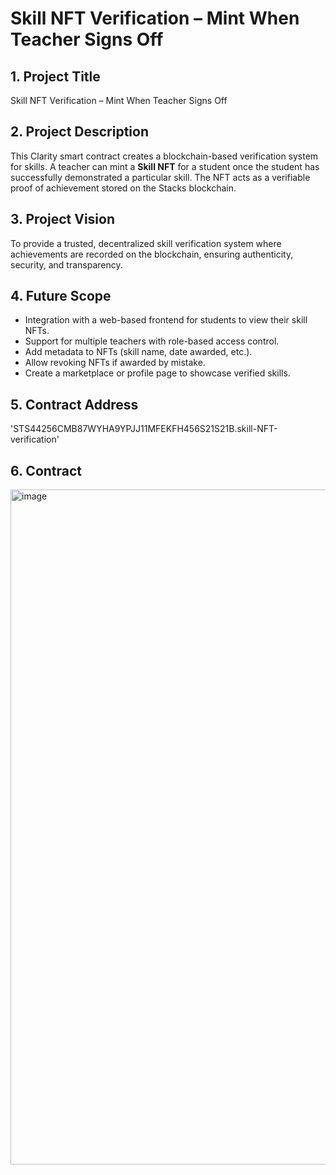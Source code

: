 # Skill NFT Verification – Mint When Teacher Signs Off

## 1. Project Title
Skill NFT Verification – Mint When Teacher Signs Off

## 2. Project Description
This Clarity smart contract creates a blockchain-based verification system for skills. 
A teacher can mint a **Skill NFT** for a student once the student has successfully demonstrated a particular skill.
The NFT acts as a verifiable proof of achievement stored on the Stacks blockchain.

## 3. Project Vision
To provide a trusted, decentralized skill verification system where achievements are recorded on the blockchain, 
ensuring authenticity, security, and transparency.

## 4. Future Scope
- Integration with a web-based frontend for students to view their skill NFTs.
- Support for multiple teachers with role-based access control.
- Add metadata to NFTs (skill name, date awarded, etc.).
- Allow revoking NFTs if awarded by mistake.
- Create a marketplace or profile page to showcase verified skills.

## 5. Contract Address
'STS44256CMB87WYHA9YPJJ11MFEKFH456S21S21B.skill-NFT-verification'

## 6. Contract 
<img width="1920" height="1080" alt="image" src="https://github.com/user-attachments/assets/649ccf5f-5a65-4406-8090-59e571e5a3d0" />
